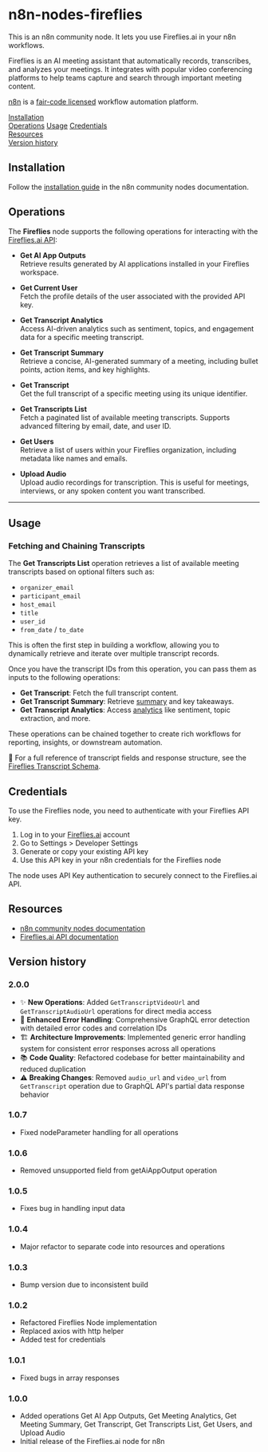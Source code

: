 # n8n-nodes-fireflies

This is an n8n community node. It lets you use Fireflies.ai in your n8n workflows.

Fireflies is an AI meeting assistant that automatically records, transcribes, and analyzes your meetings. It integrates with popular video conferencing platforms to help teams capture and search through important meeting content.

[n8n](https://n8n.io/) is a [fair-code licensed](https://docs.n8n.io/reference/license/) workflow automation platform.

[Installation](#installation)  
[Operations](#operations)
[Usage](#usage)
[Credentials](#credentials)  
[Resources](#resources)  
[Version history](#version-history)

## Installation

Follow the [installation guide](https://docs.n8n.io/integrations/community-nodes/installation/) in the n8n community nodes documentation.

## Operations

The **Fireflies** node supports the following operations for interacting with the [Fireflies.ai API](https://docs.fireflies.ai):

- **Get AI App Outputs**  
  Retrieve results generated by AI applications installed in your Fireflies workspace.

- **Get Current User**  
  Fetch the profile details of the user associated with the provided API key.

- **Get Transcript Analytics**  
  Access AI-driven analytics such as sentiment, topics, and engagement data for a specific meeting transcript.

- **Get Transcript Summary**  
  Retrieve a concise, AI-generated summary of a meeting, including bullet points, action items, and key highlights.

- **Get Transcript**  
  Get the full transcript of a specific meeting using its unique identifier.

- **Get Transcripts List**  
  Fetch a paginated list of available meeting transcripts. Supports advanced filtering by email, date, and user ID.

- **Get Users**  
  Retrieve a list of users within your Fireflies organization, including metadata like names and emails.

- **Upload Audio**  
  Upload audio recordings for transcription. This is useful for meetings, interviews, or any spoken content you want transcribed.

---

## Usage

### Fetching and Chaining Transcripts

The **Get Transcripts List** operation retrieves a list of available meeting transcripts based on optional filters such as:

- `organizer_email`
- `participant_email`
- `host_email`
- `title`
- `user_id`
- `from_date` / `to_date`

This is often the first step in building a workflow, allowing you to dynamically retrieve and iterate over multiple transcript records.

Once you have the transcript IDs from this operation, you can pass them as inputs to the following operations:

- **Get Transcript**: Fetch the full transcript content.
- **Get Transcript Summary**: Retrieve [summary](https://docs.fireflies.ai/schema/summary) and key takeaways.
- **Get Transcript Analytics**: Access [analytics](https://docs.fireflies.ai/schema/analytics) like sentiment, topic extraction, and more.

These operations can be chained together to create rich workflows for reporting, insights, or downstream automation.

📘 For a full reference of transcript fields and response structure, see the [Fireflies Transcript Schema](https://docs.fireflies.ai/schema/transcript).

## Credentials

To use the Fireflies node, you need to authenticate with your Fireflies API key.

1. Log in to your [Fireflies.ai](https://fireflies.ai) account
2. Go to Settings > Developer Settings
3. Generate or copy your existing API key
4. Use this API key in your n8n credentials for the Fireflies node

The node uses API Key authentication to securely connect to the Fireflies.ai API.

## Resources

- [n8n community nodes documentation](https://docs.n8n.io/integrations/community-nodes/)
- [Fireflies.ai API documentation](https://docs.fireflies.ai)

## Version history

### 2.0.0

- ✨ **New Operations**: Added `GetTranscriptVideoUrl` and `GetTranscriptAudioUrl` operations for direct media access
- 🔧 **Enhanced Error Handling**: Comprehensive GraphQL error detection with detailed error codes and correlation IDs
- 🏗️ **Architecture Improvements**: Implemented generic error handling system for consistent error responses across all operations
- 📚 **Code Quality**: Refactored codebase for better maintainability and reduced duplication
- ⚠️ **Breaking Changes**: Removed `audio_url` and `video_url` from `GetTranscript` operation due to GraphQL API's partial data response behavior

### 1.0.7

- Fixed nodeParameter handling for all operations

### 1.0.6

- Removed unsupported field from getAiAppOutput operation

### 1.0.5

- Fixes bug in handling input data

### 1.0.4

- Major refactor to separate code into resources and operations

### 1.0.3

- Bump version due to inconsistent build

### 1.0.2

- Refactored Fireflies Node implementation
- Replaced axios with http helper
- Added test for credentials

### 1.0.1

- Fixed bugs in array responses

### 1.0.0

- Added operations Get AI App Outputs, Get Meeting Analytics, Get Meeting Summary, Get Transcript, Get Transcripts List, Get Users, and Upload Audio
- Initial release of the Fireflies.ai node for n8n
